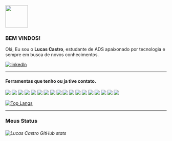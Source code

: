 

<div> <img src="https://media1.giphy.com/media/du3J3cXyzhj75IOgvA/giphy.gif?cid=ecf05e47j0nw1rgkb3g0oldfpwl7c0tcuwy38cckvn0idrjw&rid=giphy.gif&ct=g"  width="70" height="70" /></div> 

### BEM VINDOS!

Olá, Eu sou o **Lucas Castro**, estudante de ADS apaixonado por tecnologia e sempre em busca de novos conhecimentos.

[![linkedln](https://img.shields.io/badge/LinkedIn-0077B5?style=for-the-badge&logo=linkedin&logoColor=white)](https://www.linkedin.com/in/lucas-castro-578692238/)



<div style="border-top: solid 1px">
    <h4>
        Ferramentas que tenho ou ja tive contato.
    </h4>
    <img src=https://img.shields.io/badge/C%23-239120?style=for-the-badge&logo=c-sharp&logoColor=white/>
<img src=https://img.shields.io/badge/.NET-5C2D91?style=for-the-badge&logo=.net&logoColor=white/>
<img src=https://img.shields.io/badge/HTML5-E34F26?style=for-the-badge&logo=html5&logoColor=white/>
<img src=https://img.shields.io/badge/CSS3-1572B6?style=for-the-badge&logo=css3&logoColor=white/>
<img src=https://img.shields.io/badge/C-00599C?style=for-the-badge&logo=c&logoColor=white/>
<img src=https://img.shields.io/badge/Java-ED8B00?style=for-the-badge&logo=java&logoColor=white/>
<img src=https://img.shields.io/badge/Kotlin-0095D5?&style=for-the-badge&logo=kotlin&logoColor=white/>
<img src=https://img.shields.io/badge/Shell_Script-121011?style=for-the-badge&logo=gnu-bash&logoColor=white/>
<img src=https://img.shields.io/badge/MySQL-00000F?style=for-the-badge&logo=mysql&logoColor=white/>
<img src=https://img.shields.io/badge/SQLite-07405E?style=for-the-badge&logo=sqlite&logoColor=white/> 
<img src=https://img.shields.io/badge/PostgreSQL-316192?style=for-the-badge&logo=postgresql&logoColor=white/>
<img src=https://img.shields.io/badge/redis-%23DD0031.svg?&style=for-the-badge&logo=redis&logoColor=white />
<img src=https://img.shields.io/badge/Python-3776AB?style=for-the-badge&logo=python&logoColor=white />
<img src=https://img.shields.io/badge/JavaScript-F7DF1E?style=for-the-badge&logo=javascript&logoColor=black/>
<img src=https://img.shields.io/badge/TypeScript-007ACC?style=for-the-badge&logo=typescript&logoColor=white />
<img src=https://img.shields.io/badge/Angular-DD0031?style=for-the-badge&logo=angular&logoColor=white /> 
<img src=https://img.shields.io/badge/Bootstrap-563D7C?style=for-the-badge&logo=bootstrap&logoColor=white /> 
<img src=https://img.shields.io/badge/Spring-6DB33F?style=for-the-badge&logo=spring&logoColor=white /> 
</div>

[![Top Langs](https://github-readme-stats.vercel.app/api/top-langs/?username=LucasCastro94&langs_count=12)](https://github.com/LucasCastro94/github-readme-stats)



<div style="border-top:solid 1px">
   <h3>
       Meus Status
    </h3>
</div>


###### ![Lucas Castro GitHub stats](https://github-readme-stats.vercel.app/api?username=LucasCastro94&show_icons=true&theme=dracula)





